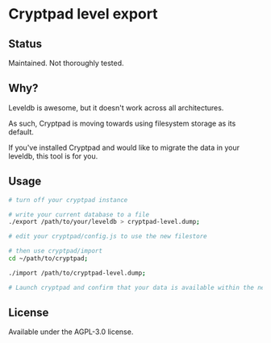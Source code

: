 # Cryptpad level export

## Status

Maintained. Not thoroughly tested.

## Why?

Leveldb is awesome, but it doesn't work across all architectures.

As such, Cryptpad is moving towards using filesystem storage as its default.

If you've installed Cryptpad and would like to migrate the data in your leveldb, this tool is for you.

## Usage

```Bash
# turn off your cryptpad instance

# write your current database to a file
./export /path/to/your/leveldb > cryptpad-level.dump;

# edit your cryptpad/config.js to use the new filestore

# then use cryptpad/import
cd ~/path/to/cryptpad;

./import /path/to/cryptpad-level.dump;

# Launch cryptpad and confirm that your data is available within the new database
```

## License

Available under the AGPL-3.0 license.

